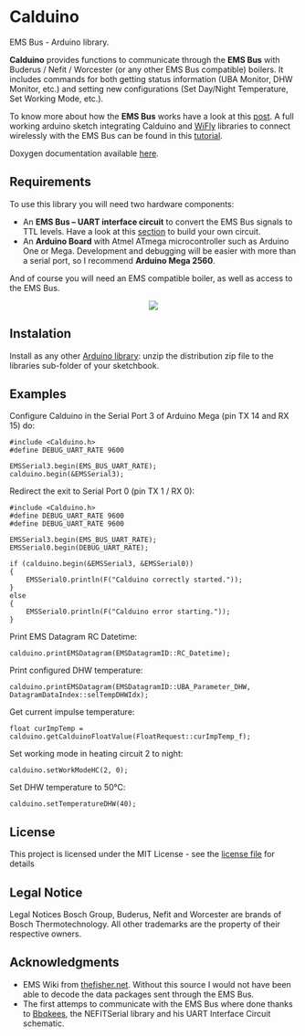 # Calduino
EMS Bus - Arduino library.

**Calduino** provides functions to communicate through the **EMS Bus** with Buderus / Nefit / Worcester (or any other EMS Bus compatible) boilers. It includes commands for both getting status information (UBA Monitor, DHW Monitor, etc.) and setting new configurations (Set Day/Night Temperature, Set Working Mode, etc.).

To know more about how the **EMS Bus** works have a look at this [post](https://domoticproject.com/ems-bus-buderus-nefit-boiler/). A full working arduino sketch integrating Calduino and [WiFly](https://github.com/harlequin-tech/WiFlyHQ) libraries to connect wirelessly with the EMS Bus can be found in this [tutorial](https://domoticproject.com/calduino-connecting-arduino-ems-bus/).

Doxygen documentation available [here](https://danimaciasperea.github.io/Calduino/index.html).

## Requirements
To use this library you will need two hardware components:
-   An  **EMS Bus – UART interface circuit**  to convert the EMS Bus signals to TTL levels. Have a look at this [section](https://domoticproject.com/calduino-connecting-arduino-ems-bus#EMS_Bus_8211_UART_Interface_Circuit) to build your own circuit.
-   An **Arduino Board** with Atmel ATmega microcontroller such as Arduino One or Mega. Development and debugging will be easier with more than a serial port, so I recommend **Arduino Mega 2560**.

And of course you will need an EMS compatible boiler, as well as access to the EMS Bus.

<p align="center">
<img src="https://domoticproject.com/wp-content/uploads/2018/04/Calduino_2-768x576.jpg">
</p>

## Instalation
Install as any other [Arduino library](https://www.arduino.cc/en/Guide/Libraries): unzip the distribution zip file to the libraries sub-folder of your sketchbook.

## Examples
Configure Calduino in the Serial Port 3 of Arduino Mega (pin TX 14 and RX 15) do:

    #include <Calduino.h>
    #define DEBUG_UART_RATE 9600
      
	EMSSerial3.begin(EMS_BUS_UART_RATE);
	calduino.begin(&EMSSerial3);
  
  Redirect the exit to Serial Port 0 (pin TX 1 / RX 0):

    #include <Calduino.h>
    #define DEBUG_UART_RATE 9600
    #define DEBUG_UART_RATE 9600
    
	EMSSerial3.begin(EMS_BUS_UART_RATE);
	EMSSerial0.begin(DEBUG_UART_RATE);
	
	if (calduino.begin(&EMSSerial3, &EMSSerial0))
	{
		EMSSerial0.println(F("Calduino correctly started."));
	}
	else
	{
		EMSSerial0.println(F("Calduino error starting."));
	}
Print EMS Datagram RC Datetime:
	
	calduino.printEMSDatagram(EMSDatagramID::RC_Datetime);

Print configured DHW temperature:

	calduino.printEMSDatagram(EMSDatagramID::UBA_Parameter_DHW, DatagramDataIndex::selTempDHWIdx);

Get current impulse temperature:

	float curImpTemp = calduino.getCalduinoFloatValue(FloatRequest::curImpTemp_f);
Set working mode in heating circuit 2 to night:

	calduino.setWorkModeHC(2, 0);

Set DHW temperature to 50℃:

	calduino.setTemperatureDHW(40);

## License
This project is licensed under the MIT License - see the  [license file](LICENSE.md) for details

## Legal Notice
 Legal Notices Bosch Group, Buderus, Nefit and Worcester are brands of Bosch Thermotechnology. All other trademarks are the property of their respective owners.

## Acknowledgments

-  EMS Wiki from [thefisher.net](https://emswiki.thefischer.net/doku.php). Without this source I would not have been able to decode the data packages sent through the EMS Bus.
-   The first attemps to communicate with the EMS Bus where done thanks to [Bbqkees](https://github.com/bbqkees/Nefit-Buderus-EMS-bus-Arduino-Domoticz), the NEFITSerial library and his UART Interface Circuit schematic.
